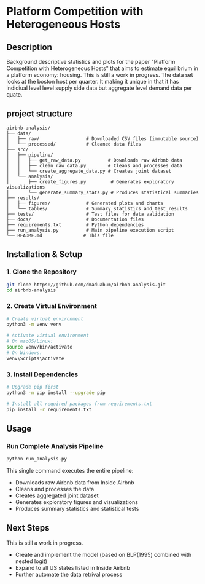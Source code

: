 # Platform Competition with Heterogeneous Hosts

## Description
Background descriptive statistics and plots for the paper "Platform Competition with Heterogeneous Hosts" that aims to estimate equilibrium in a platform economy: housing. This is still a work in progress. The data set looks at the boston host per quarter. It making it unique in that it has indidiual level level supply side data but aggregate level demand data per quate.  

## project structure
```
airbnb-analysis/
├── data/
│   ├── raw/                 # Downloaded CSV files (immutable source)
│   └── processed/           # Cleaned data files
├── src/
│   ├── pipeline/
│   │   ├── get_raw_data.py          # Downloads raw Airbnb data
│   │   ├── clean_raw_data.py        # Cleans and processes data
│   │   └── create_aggregate_data.py # Creates joint dataset
│   └── analysis/
│       ├── create_figures.py         # Generates exploratory visualizations
│       └── generate_summary_stats.py # Produces statistical summaries
├── results/
│   ├── figures/             # Generated plots and charts
│   └── tables/              # Summary statistics and test results
├── tests/                   # Test files for data validation
├── docs/                    # Documentation files
├── requirements.txt         # Python dependencies
├── run_analysis.py          # Main pipeline execution script
└── README.md               # This file
```

## Installation & Setup
### 1. Clone the Repository

```bash
git clone https://github.com/dmaduabum/airbnb-analysis.git
cd airbnb-analysis
```
### 2. Create Virtual Environment

```bash
# Create virtual environment
python3 -m venv venv

# Activate virtual environment
# On macOS/Linux:
source venv/bin/activate
# On Windows:
venv\Scripts\activate
```
### 3. Install Dependencies

```bash
# Upgrade pip first
python3 -m pip install --upgrade pip

# Install all required packages from requirements.txt
pip install -r requirements.txt
```
## Usage
### Run Complete Analysis Pipeline
```bash
python run_analysis.py
```
This single command executes the entire pipeline:

- Downloads raw Airbnb data from Inside Airbnb
- Cleans and processes the data
- Creates aggregated joint dataset
- Generates exploratory figures and visualizations
- Produces summary statistics and statistical tests

## Next Steps
This is still a work in progress.
- Create and implement the model (based on BLP(1995) combined with nested logit)
- Expand to all US states listed in Inside Airbnb
- Further automate the data retrival process

